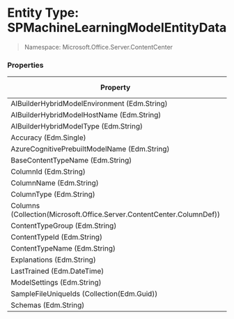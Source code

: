 # Entity Type: SPMachineLearningModelEntityData

> Namespace: Microsoft.Office.Server.ContentCenter

### Properties

Property | SPO | SP 2019 | SP 2016 | SP 2013
----------|:---:|:-------:|:-------:|:-------:
AIBuilderHybridModelEnvironment (Edm.String) | ✅ | ❌ | ❌ | ❌
AIBuilderHybridModelHostName (Edm.String) | ✅ | ❌ | ❌ | ❌
AIBuilderHybridModelType (Edm.String) | ✅ | ❌ | ❌ | ❌
Accuracy (Edm.Single) | ✅ | ❌ | ❌ | ❌
AzureCognitivePrebuiltModelName (Edm.String) | ✅ | ❌ | ❌ | ❌
BaseContentTypeName (Edm.String) | ✅ | ❌ | ❌ | ❌
ColumnId (Edm.String) | ✅ | ❌ | ❌ | ❌
ColumnName (Edm.String) | ✅ | ❌ | ❌ | ❌
ColumnType (Edm.String) | ✅ | ❌ | ❌ | ❌
Columns (Collection(Microsoft.Office.Server.ContentCenter.ColumnDef)) | ✅ | ❌ | ❌ | ❌
ContentTypeGroup (Edm.String) | ✅ | ❌ | ❌ | ❌
ContentTypeId (Edm.String) | ✅ | ❌ | ❌ | ❌
ContentTypeName (Edm.String) | ✅ | ❌ | ❌ | ❌
Explanations (Edm.String) | ✅ | ❌ | ❌ | ❌
LastTrained (Edm.DateTime) | ✅ | ❌ | ❌ | ❌
ModelSettings (Edm.String) | ✅ | ❌ | ❌ | ❌
SampleFileUniqueIds (Collection(Edm.Guid)) | ✅ | ❌ | ❌ | ❌
Schemas (Edm.String) | ✅ | ❌ | ❌ | ❌